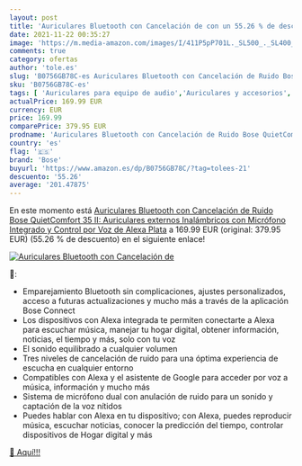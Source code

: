 ```yaml
---
layout: post
title: 'Auriculares Bluetooth con Cancelación de con un 55.26 % de descuento'
date: 2021-11-22 00:35:27
image: 'https://m.media-amazon.com/images/I/411P5pP701L._SL500_._SL400_.jpg'
comments: true
category: ofertas
author: 'tole.es'
slug: 'B0756GB78C-es Auriculares Bluetooth con Cancelación de Ruido Bose...'
sku: 'B0756GB78C-es'
tags: [ 'Auriculares para equipo de audio','Auriculares y accesorios','Electrónica','alexa','bose', ]
actualPrice: 169.99 EUR
currency: EUR
price: 169.99
comparePrice: 379.95 EUR
prodname: 'Auriculares Bluetooth con Cancelación de Ruido Bose QuietComfort 35 II: Auriculares externos Inalámbricos con Micrófono Integrado y Control por Voz de Alexa  Plata'
country: 'es'
flag: '🇪🇸'
brand: 'Bose'
buyurl: 'https://www.amazon.es/dp/B0756GB78C/?tag=tolees-21'
descuento: '55.26'
average: '201.47875'
---
```


En este momento está [Auriculares Bluetooth con Cancelación de Ruido Bose QuietComfort 35 II: Auriculares externos Inalámbricos con Micrófono Integrado y Control por Voz de Alexa  Plata](https://www.amazon.es/dp/B0756GB78C/?tag=tolees-21) a 169.99 EUR (original: 379.95 EUR) (55.26 %  de descuento) en el siguiente enlace!

[![Auriculares Bluetooth con Cancelación de](https://m.media-amazon.com/images/I/411P5pP701L._SL500_._SL400_.jpg)](https://www.amazon.es/dp/B0756GB78C/?tag=tolees-21)

🔎:

- Emparejamiento Bluetooth sin complicaciones, ajustes personalizados, acceso a futuras actualizaciones y mucho más a través de la aplicación Bose Connect
- Los dispositivos con Alexa integrada te permiten conectarte a Alexa para escuchar música, manejar tu hogar digital, obtener información, noticias, el tiempo y más, solo con tu voz
- El sonido equilibrado a cualquier volumen
- Tres niveles de cancelación de ruido para una óptima experiencia de escucha en cualquier entorno
- Compatibles con Alexa y el asistente de Google para acceder por voz a música, información y mucho más
- Sistema de micrófono dual con anulación de ruido para un sonido y captación de la voz nítidos
- Puedes hablar con Alexa en tu dispositivo; con Alexa, puedes reproducir música, escuchar noticias, conocer la predicción del tiempo, controlar dispositivos de Hogar digital y más

[🛒 Aquí!!!](https://www.amazon.es/dp/B0756GB78C/?tag=tolees-21)
